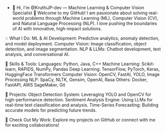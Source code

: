 - 👋 Hi, I'm @KruthiJP-dev — Machine Learning & Computer Vision Specialist 🚀
Welcome to my GitHub! I am passionate about solving real-world problems through Machine Learning (ML), Computer Vision (CV), and Natural Language Processing (NLP). I love pushing the boundaries of AI with innovative, high-impact solutions.

💡 What I Do:
ML & AI Development: Predictive analytics, anomaly detection, and model deployment.
Computer Vision: Image classification, object detection, and image segmentation.
NLP & LLMs: Chatbot development, text analysis, and conversational AI.

🔧 Skills & Tools:
Languages: Python, Java, C++
Machine Learning: Scikit-learn, RAPIDS, NumPy, Pandas
Deep Learning: TensorFlow, PyTorch, Keras, HuggingFace Transformers
Computer Vision: OpenCV, FastAI, YOLO, Image Processing
NLP: SpaCy, NLTK, Gensim, OpenAI, Rasa
Others: Docker, FastAPI, AWS SageMaker, Git

🧠 Projects:
Object Detection System: Leveraging YOLO and OpenCV for high-performance detection.
Sentiment Analysis Engine: Using LLMs for real-time text classification and analysis.
Time-Series Forecasting: Building accurate models for predicting future trends.

🔗 Check Out My Work:
Explore my projects on GitHub or connect with me for exciting collaborations!



<!---
KruthiJP-dev/KruthiJP-dev is a ✨ special ✨ repository because its `README.md` (this file) appears on your GitHub profile.
You can click the Preview link to take a look at your changes.
--->
